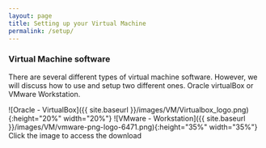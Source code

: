 ```yaml
---
layout: page
title: Setting up your Virtual Machine
permalink: /setup/
---
```


### Virtual Machine software

There are several different types of virtual machine software. However, we will discuss how to use and setup two different ones. Oracle virtualBox or VMware Workstation.

![Oracle - VirtualBox]({{ site.baseurl }}/images/VM/Virtualbox_logo.png){:height="20%" width="20%"}
![VMware - Workstation]({{ site.baseurl }}/images/VM/vmware-png-logo-6471.png){:height="35%" width="35%"}<br>
Click the image to access the download
